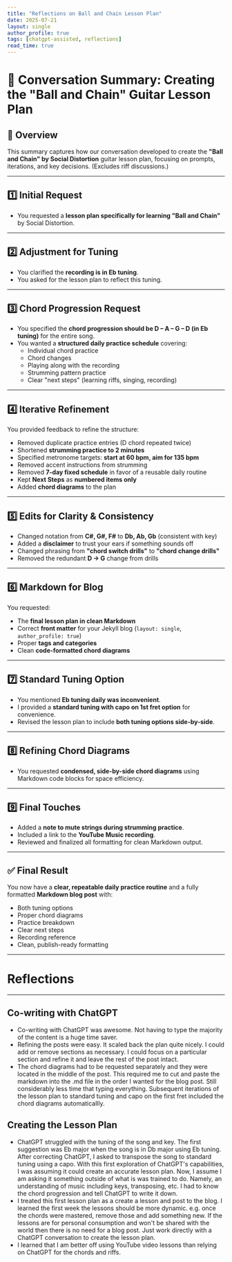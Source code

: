 ```yaml
---
title: "Reflections on Ball and Chain Lesson Plan"
date: 2025-07-21
layout: single
author_profile: true
tags: [chatgpt-assisted, reflections]
read_time: true
---
```


# 🎸 Conversation Summary: Creating the "Ball and Chain" Guitar Lesson Plan

## 📝 Overview
This summary captures how our conversation developed to create the **"Ball and Chain" by Social Distortion** guitar lesson plan, focusing on prompts, iterations, and key decisions. (Excludes riff discussions.)

---

## 1️⃣ Initial Request
- You requested a **lesson plan specifically for learning "Ball and Chain"** by Social Distortion.

---

## 2️⃣ Adjustment for Tuning
- You clarified the **recording is in Eb tuning**.
- You asked for the lesson plan to reflect this tuning.

---

## 3️⃣ Chord Progression Request
- You specified the **chord progression should be D – A – G – D (in Eb tuning)** for the entire song.
- You wanted a **structured daily practice schedule** covering:
  - Individual chord practice
  - Chord changes
  - Playing along with the recording
  - Strumming pattern practice
  - Clear "next steps" (learning riffs, singing, recording)

---

## 4️⃣ Iterative Refinement
You provided feedback to refine the structure:
- Removed duplicate practice entries (D chord repeated twice)
- Shortened **strumming practice to 2 minutes**
- Specified metronome targets: **start at 60 bpm, aim for 135 bpm**
- Removed accent instructions from strumming
- Removed **7-day fixed schedule** in favor of a reusable daily routine
- Kept **Next Steps** as **numbered items only**
- Added **chord diagrams** to the plan

---

## 5️⃣ Edits for Clarity & Consistency
- Changed notation from **C#, G#, F#** to **Db, Ab, Gb** (consistent with key)
- Added a **disclaimer** to trust your ears if something sounds off
- Changed phrasing from **"chord switch drills"** to **"chord change drills"**
- Removed the redundant **D → G** change from drills

---

## 6️⃣ Markdown for Blog
You requested:
- The **final lesson plan in clean Markdown**
- Correct **front matter** for your Jekyll blog (`layout: single`, `author_profile: true`)
- Proper **tags and categories**
- Clean **code-formatted chord diagrams**

---

## 7️⃣ Standard Tuning Option
- You mentioned **Eb tuning daily was inconvenient**.
- I provided a **standard tuning with capo on 1st fret option** for convenience.
- Revised the lesson plan to include **both tuning options side-by-side**.

---

## 8️⃣ Refining Chord Diagrams
- You requested **condensed, side-by-side chord diagrams** using Markdown code blocks for space efficiency.

---

## 9️⃣ Final Touches
- Added a **note to mute strings during strumming practice**.
- Included a link to the **YouTube Music recording**.
- Reviewed and finalized all formatting for clean Markdown output.

---

## ✅ Final Result
You now have a **clear, repeatable daily practice routine** and a fully formatted **Markdown blog post** with:
- Both tuning options
- Proper chord diagrams
- Practice breakdown
- Clear next steps
- Recording reference
- Clean, publish-ready formatting

---

# Reflections

---

## Co-writing with ChatGPT

- Co-writing with ChatGPT was awesome.  Not having to type the majority of the content is a huge time saver.
- Refining the posts were easy.  It scaled back the plan quite nicely.  I could add or remove sections as necessary.  I could focus on a particular section and refine it and leave the rest of the post intact.
- The chord diagrams had to be requested separately and they were located in the middle of the post.  This required me to cut and paste the markdown into the .md file in the order I wanted for the blog post.  Still considerably less time that typing everything.  Subsequent iterations of the lesson plan to standard tuning and capo on the first fret included the chord diagrams automaticallly.

## Creating the Lesson Plan

- ChatGPT struggled with the tuning of the song and key.  The first suggestion was Eb major when the song is in Db major using Eb tuning.  After correcting ChatGPT, I asked to transpose the song to standard tuning using a capo.  With this first exploration of ChatGPT's capabilities, I was assuming it could create an accurate lesson plan.  Now, I assume I am asking it something outside of what is was trained to do.  Namely, an understanding of music including keys, transposing, etc.  I had to know the chord progression and tell ChatGPT to write it down.
- I treated this first lesson plan as a create a lesson and post to the blog.  I learned the first week the lessons should be more dynamic.  e.g. once the chords were mastered, remove those and add something new.  If the lessons are for personal consumption and won't be shared with the world then there is no need for a blog post.  Just work directly with a ChatGPT conversation to create the lesson plan.
- I learned that I am better off using YouTube video lessons than relying on ChatGPT for the chords and riffs.
